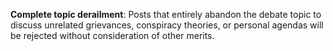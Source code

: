 **Complete topic derailment**: Posts that entirely abandon the debate topic to discuss unrelated grievances, conspiracy theories, or personal agendas will be rejected without consideration of other merits.
